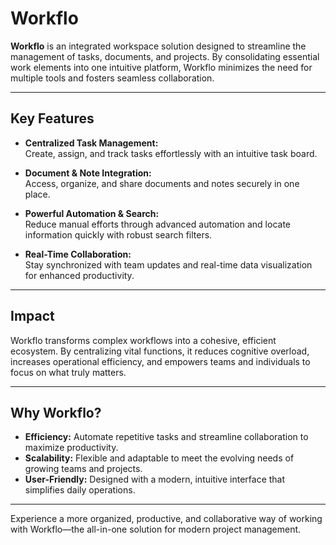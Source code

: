 # Workflo

**Workflo** is an integrated workspace solution designed to streamline the management of tasks, documents, and projects. By consolidating essential work elements into one intuitive platform, Workflo minimizes the need for multiple tools and fosters seamless collaboration.

---

## Key Features

- **Centralized Task Management:**  
  Create, assign, and track tasks effortlessly with an intuitive task board.

- **Document & Note Integration:**  
  Access, organize, and share documents and notes securely in one place.

- **Powerful Automation & Search:**  
  Reduce manual efforts through advanced automation and locate information quickly with robust search filters.

- **Real-Time Collaboration:**  
  Stay synchronized with team updates and real-time data visualization for enhanced productivity.

---

## Impact

Workflo transforms complex workflows into a cohesive, efficient ecosystem. By centralizing vital functions, it reduces cognitive overload, increases operational efficiency, and empowers teams and individuals to focus on what truly matters.

---

## Why Workflo?

- **Efficiency:** Automate repetitive tasks and streamline collaboration to maximize productivity.
- **Scalability:** Flexible and adaptable to meet the evolving needs of growing teams and projects.
- **User-Friendly:** Designed with a modern, intuitive interface that simplifies daily operations.

---

Experience a more organized, productive, and collaborative way of working with Workflo—the all-in-one solution for modern project management.
